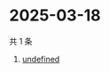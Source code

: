 # 2025-03-18

共 1 条

<!-- BEGIN -->
<!-- 最后更新时间 Tue Mar 18 2025 19:54:28 GMT+0800 (China Standard Time) -->

1. [undefined](https://www.zhihu.com/search?q=undefined)

<!-- END -->
